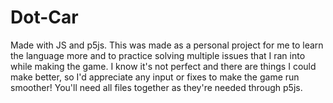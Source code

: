 # Dot-Car
Made with JS and p5js. This was made as a personal project for me to learn the language more and to practice solving multiple issues that I 
ran into while making the game. I know it's not perfect and there are things I could make better, so I'd appreciate any input or fixes to make the game run smoother!
You'll need all files together as they're needed through p5js.
